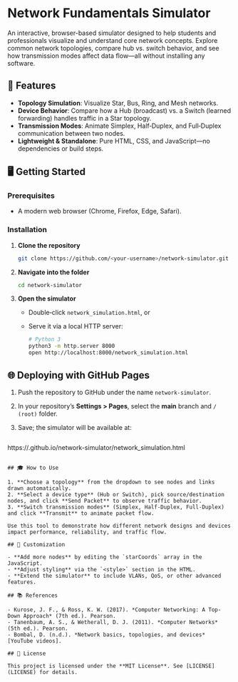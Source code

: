 # Network Fundamentals Simulator

An interactive, browser-based simulator designed to help students and professionals visualize and understand core network concepts. Explore common network topologies, compare hub vs. switch behavior, and see how transmission modes affect data flow—all without installing any software.

## 🚀 Features

* **Topology Simulation**: Visualize Star, Bus, Ring, and Mesh networks.
* **Device Behavior**: Compare how a Hub (broadcast) vs. a Switch (learned forwarding) handles traffic in a Star topology.
* **Transmission Modes**: Animate Simplex, Half‑Duplex, and Full‑Duplex communication between two nodes.
* **Lightweight & Standalone**: Pure HTML, CSS, and JavaScript—no dependencies or build steps.

## 🖥️ Getting Started

### Prerequisites

* A modern web browser (Chrome, Firefox, Edge, Safari).

### Installation

1. **Clone the repository**

   ```bash
   git clone https://github.com/<your-username>/network-simulator.git
   ```
2. **Navigate into the folder**

   ```bash
   cd network-simulator
   ```
3. **Open the simulator**

   * Double‑click `network_simulation.html`, or
   * Serve it via a local HTTP server:

     ```bash
     # Python 3
     python3 -m http.server 8000
     open http://localhost:8000/network_simulation.html
     ```

## 🌐 Deploying with GitHub Pages

1. Push the repository to GitHub under the name `network-simulator`.
2. In your repository’s **Settings > Pages**, select the **main** branch and `/ (root)` folder.
3. Save; the simulator will be available at:

   ```
   ```

https\://<your-username>.github.io/network-simulator/network\_simulation.html

```

## 🎓 How to Use

1. **Choose a topology** from the dropdown to see nodes and links drawn automatically.  
2. **Select a device type** (Hub or Switch), pick source/destination nodes, and click **Send Packet** to observe traffic behavior.  
3. **Switch transmission modes** (Simplex, Half‑Duplex, Full‑Duplex) and click **Transmit** to animate packet flow.

Use this tool to demonstrate how different network designs and devices impact performance, reliability, and traffic flow.

## 🔧 Customization

- **Add more nodes** by editing the `starCoords` array in the JavaScript.  
- **Adjust styling** via the `<style>` section in the HTML.  
- **Extend the simulator** to include VLANs, QoS, or other advanced features.

## 📚 References

- Kurose, J. F., & Ross, K. W. (2017). *Computer Networking: A Top-Down Approach* (7th ed.). Pearson.  
- Tanenbaum, A. S., & Wetherall, D. J. (2011). *Computer Networks* (5th ed.). Pearson.  
- Bombal, D. (n.d.). *Network basics, topologies, and devices* [YouTube videos].

## 📝 License

This project is licensed under the **MIT License**. See [LICENSE](LICENSE) for details.

```
